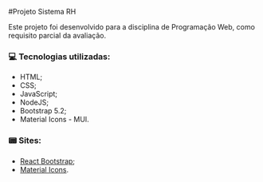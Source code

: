 #Projeto Sistema RH

Este projeto foi desenvolvido para a disciplina de Programação Web, como requisito parcial da avaliação.

### :computer: Tecnologias utilizadas:
- HTML;
- CSS;
- JavaScript;
- NodeJS;
- Bootstrap 5.2;
- Material Icons - MUI.


### :pager: Sites:
- [React Bootstrap](https://react-bootstrap.github.io/);
- [Material Icons](https://mui.com/material-ui/material-icons/).
